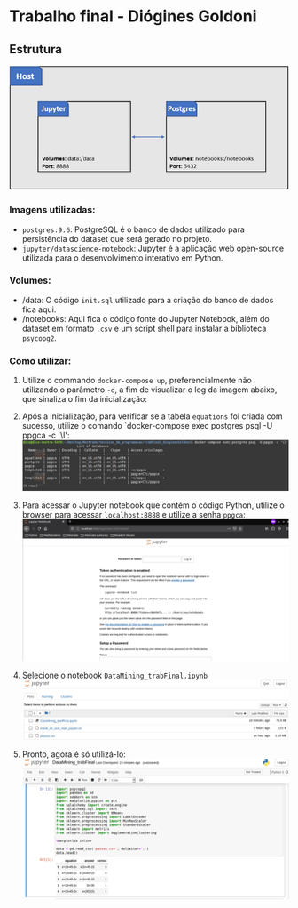 # Trabalho final - Diógines Goldoni

## Estrutura
![Estrutura de serviços](https://github.com/dicogoldoni/tecnicasProg_trabFinal_dioginesGoldoni/blob/master/images/docker_image.png)

### Imagens utilizadas:
- `postgres:9.6`: PostgreSQL é o banco de dados utilizado para persistência do dataset que será gerado no projeto.
- `jupyter/datascience-notebook`: Jupyter é a aplicação web open-source utilizada para o desenvolvimento interativo em Python.
### Volumes:
- /data: O código `init.sql` utilizado para a criação do banco de dados fica aqui.
- /notebooks: Aqui fica o código fonte do Jupyter Notebook, além do dataset em formato `.csv` e um script shell para instalar a biblioteca `psycopg2`.

### Como utilizar:
1. Utilize o commando `docker-compose up`, preferencialmente não utilizando o parâmetro `-d`, a fim de visualizar o log da imagem abaixo, que sinaliza o fim da inicialização: 

2. Após a inicialização, para verificar se a tabela `equations` foi criada com sucesso, utilize o comando `docker-compose exec postgres psql -U ppgca -c '\l':
![Checando o banco de dados](https://github.com/dicogoldoni/tecnicasProg_trabFinal_dioginesGoldoni/blob/master/images/database1.png)

3. Para acessar o Jupyter notebook que contém o  código Python, utilize o browser para acessar `localhost:8888` e utilize a senha `ppgca`:
![Jupyter login](https://github.com/dicogoldoni/tecnicasProg_trabFinal_dioginesGoldoni/blob/master/images/jupyter_1.png)


4. Selecione o notebook `DataMining_trabFinal.ipynb`
![Jupyter notebook](https://github.com/dicogoldoni/tecnicasProg_trabFinal_dioginesGoldoni/blob/master/images/jupyter2.png)


4. Pronto, agora é só utilizá-lo:
![Jupyter notebook](https://github.com/dicogoldoni/tecnicasProg_trabFinal_dioginesGoldoni/blob/master/images/jupyter3.png)
